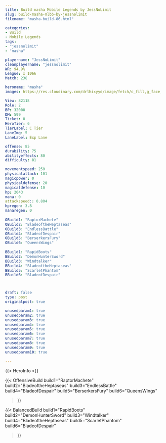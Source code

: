 ```yaml
---
title: Build masha Mobile Legends by JessNoLimit
slug: build-masha-mlbb-by-jessnolimit
filename: "masha-build-86.html"

categories: 
- Build 
- Mobile Legends
tags: 
- "jessnolimit"
- "masha"

playername: "JessNoLimit"
cleanplayername: "jessnolimit"
WR: 94.9%
League: x 1066
Match: 238 

heroname: "masha"
images: https://res.cloudinary.com/drlhixyyd/image/fetch/c_fill,g_face,f_auto/https://cdn2-build.mobagenie.my.id/p/images/banner/full/masha.jpg

View: 82118 
Role: 2 
BP: 32000
DM: 599 
Ticket: 0 
HeroTier: 6 
TierLabel: C Tier 
LaneImg: 5
LaneLabel: Exp Lane

offense: 85 
durability: 75 
abilityeffects: 80 
difficulty: 81 

movementspeed: 250
physicalattack: 101
magicpower: 0
physicaldefense: 20
magicaldefense: 10
hp: 2043
mana: 0
attackspeed:: 0.804
hpregen: 3.8
manaregen: 0
 
OBuild1: "RaptorMachete"  
OBuild2: "BladeoftheHeptaseas" 
OBuild3: "EndlessBattle" 
OBuild4: "BladeofDespair" 
OBuild5: "BerserkersFury" 
OBuild6: "QueensWings" 
 
BBuild1: "RapidBoots"  
BBuild2: "DemonHunterSword" 
BBuild3: "Windtalker" 
BBuild4: "BladeoftheHeptaseas" 
BBuild5: "ScarletPhantom" 
BBuild6: "BladeofDespair"



draft: false
type: post
originalpost: true

unusedparam1: true
unusedparam2: true
unusedparam3: true
unusedparam4: true
unusedparam5: true
unusedparam6: true
unusedparam7: true
unusedparam8: true
unusedparam9: true
unusedparam10: true

---
```


{{< HeroInfo >}} 

{{< OffensiveBuild 
build1="RaptorMachete"  
build2="BladeoftheHeptaseas" 
build3="EndlessBattle" 
build4="BladeofDespair" 
build5="BerserkersFury" 
build6="QueensWings" 
 >}} 

{{< BalancedBuild 
build1="RapidBoots"  
build2="DemonHunterSword" 
build3="Windtalker" 
build4="BladeoftheHeptaseas" 
build5="ScarletPhantom" 
build6="BladeofDespair" 
 >}}

